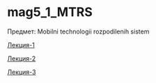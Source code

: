 # mag5_1_MTRS

Предмет: Mobilni technologii rozpodilenih sistem

[Лекция-1](Lekts1.md)

[Лекция-2](Lekts2.md)

[Лекция-3](Lekts3.md)